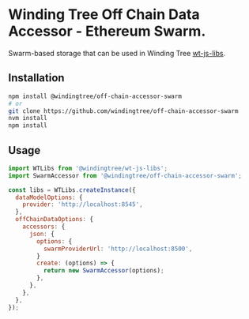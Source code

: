 # Winding Tree Off Chain Data Accessor - Ethereum Swarm.

Swarm-based storage that can be used in Winding Tree [wt-js-libs](https://github.com/windingtree/wt-js-libs).

## Installation

```sh
npm install @windingtree/off-chain-accessor-swarm
# or
git clone https://github.com/windingtree/off-chain-accessor-swarm
nvm install
npm install
```

## Usage

```javascript
import WTLibs from '@windingtree/wt-js-libs';
import SwarmAccessor from '@windingtree/off-chain-accessor-swarm';

const libs = WTLibs.createInstance({
  dataModelOptions: {
    provider: 'http://localhost:8545',
  },
  offChainDataOptions: {
    accessors: {
      json: {
        options: {
          swarmProviderUrl: 'http://localhost:8500',
        }
        create: (options) => {
          return new SwarmAccessor(options);
        },
      },
    },
  },
});
```
